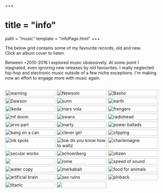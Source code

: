 +++
 # title = "info"
path = "music"
template = "infoPage.html"
+++

<style>
  .grid-container {
    display: grid;
    width: 100%;
    grid-template-columns: repeat(auto-fill, minmax(150px, 1fr)); /* Adjust column width as needed */
    gap: 5px; /* Adjust gap between images */
  }
  .grid-item {
    width: 100%;
  }
  .grid-item img {
    width: 100%;
    height: auto;
    display: block;
  }
</style>

The below grid contains some of my favourite records, old and new.  
Click an album cover to listen.  

Between ~2010-2016 I explored music obsessively. At some point I stagnated, even ignoring new releases by old favourites. I really neglected hip-hop and electronic music outside of a few niche exceptions. I'm making now an effort to engage more with music again.  

<br>

<div class="grid-container">
  
  <div class="grid-item">
    <a href="https://warningdoom.bandcamp.com/album/watching-from-a-distance"><img src="https://f4.bcbits.com/img/a0231669382_16.jpg" alt="warning"></a>
  </div>
  <div class="grid-item">
    <a href="https://joannanewsom.bandcamp.com/album/ys"><img src="https://f4.bcbits.com/img/a2532072746_16.jpg" alt="Newsom"></a>
  </div>
  <div class="grid-item">
    <a href="https://gnomelife.bandcamp.com/album/visions-of-the-country"><img src="https://f4.bcbits.com/img/a1359892761_16.jpg" alt="Basho"></a>
  </div>
  <div class="grid-item">
    <a href="https://richardmichaeldawson.bandcamp.com/album/peasant"><img src="https://f4.bcbits.com/img/a2300909231_16.jpg" alt="Dawson"></a>
  </div>

  <div class="grid-item">
    <a href="https://sunn.bandcamp.com/album/void"><img src="https://f4.bcbits.com/img/a2967100917_16.jpg" alt="sunn"></a>
  </div>
  <div class="grid-item">
    <a href="https://earthsl.bandcamp.com/album/the-bees-made-honey-in-the-lions-skull"><img src="https://f4.bcbits.com/img/a3042643566_16.jpg" alt="earth"></a>
  </div>
  <div class="grid-item">
    <a href="https://codexedition.com/products/dataplex"><img src="https://codexedition.com/cdn/shop/products/dd-009_dataplex_750x.png?v=1520334926" alt="ikeda"></a>
  </div>
    <div class="grid-item">
    <a href="https://www.youtube.com/watch?v=pafNgzGRjFk"><img src="https://upload.wikimedia.org/wikipedia/en/3/3b/The_Bedlam_in_Goliath_%28The_Mars_Volta_album_-_cover_art%29.jpg" alt="mars vola"></a>
  </div>
  <div class="grid-item">
    <a href="https://www.youtube.com/watch?v=R_3u7aspmDY"><img src="https://upload.wikimedia.org/wikipedia/en/4/41/Frengers.jpg" alt="frengers"></a>
  </div>
  <div class="grid-item">
    <a href="https://mfdoom.bandcamp.com/track/one-beer"><img src="https://f4.bcbits.com/img/a2625942251_65" alt="mf doom"></a>
  </div>
  <div class="grid-item">
    <a href="https://swans.bandcamp.com/album/the-seer"><img src="https://f4.bcbits.com/img/a3233794906_16.jpg" alt="swans"></a>
  </div>
  <div class="grid-item">
    <a href="https://radiohead.bandcamp.com/album/in-rainbows"><img src="https://f4.bcbits.com/img/a0552435637_16.jpg" alt="radiohead"></a>
  </div>
    <div class="grid-item">
    <a href="https://www.youtube.com/watch?v=v4XMjsYeMig"><img src="https://bangonacan.org/wp-content/uploads/2021/12/Arvo_Part-by-Eric_Marinitsch_2011-e1639511543339-500x500.jpg" alt="arvo part"></a>
  </div>
  <div class="grid-item">
    <a href="https://youtu.be/3DR8qJlzOcc?si=1gr3-RE-dsc7GxXM"><img src="https://m.media-amazon.com/images/I/61vK2tABN7L._UF894,1000_QL80_.jpg" alt="marty"></a>
  </div>
  <div class="grid-item">
    <a href="https://seaventeares.bandcamp.com/album/power-ballads-2"><img src="https://f4.bcbits.com/img/a0276415812_16.jpg" alt="power ballads"></a>
  </div>
  <div class="grid-item">
    <a href="https://bangonacan.bandcamp.com/album/terry-riley-in-c"><img src="https://f4.bcbits.com/img/a4145031778_16.jpg" alt="bang on a can"></a>
  </div>
  <div class="grid-item">
    <a href="https://clevergirl.bandcamp.com/album/no-drum-and-bass-in-the-jazz-room"><img src="https://f4.bcbits.com/img/a1102744964_16.jpg" alt="clever girl"></a>
  </div>


  <div class="grid-item">
    <a href="https://www.youtube.com/watch?v=gTPWY8MMGOk"><img style="filter:grayscale(100%);" src="https://f4.bcbits.com/img/a0495765240_2.jpg" alt="clipping"></a>
  </div>


  <div class="grid-item">
    <a href="https://theinkspots.bandcamp.com/album/if-i-didnt-care-an-anthology"><img src="https://f4.bcbits.com/img/a1178261852_16.jpg" alt="ink spots"></a>
  </div>

  <div class="grid-item">
    <a href="https://www.youtube.com/watch?v=zI5-MuV5NSo"><img style="filter:grayscale(100%);" src="https://i1.sndcdn.com/artworks-000072230360-j9mcv6-t500x500.jpg" alt="low do you know how to waltz"></a>
  </div>

  <div class="grid-item">
    <a href="https://www.youtube.com/watch?v=bulibjyaQ0s"><img src="https://assets.boomkat.com/spree/products/733442/large/image_1.jpg" alt="charlemagne"></a>
  </div>

  <div class="grid-item">
    <a href="https://extralife.bandcamp.com/track/diagonal-power"><img src="https://f4.bcbits.com/img/a0884860815_16.jpg" alt="secular works"></a>
  </div>

  <div class="grid-item">
    <a href="https://youtu.be/4SzCyj5oSVw?si=zhFmx1uFNTIVxUlK"><img src="https://i.discogs.com/0XmPWCRtNeoFrBcd7SQFw85VP4TGtT7EETB3ScajyzU/rs:fit/g:sm/q:90/h:600/w:600/czM6Ly9kaXNjb2dz/LWRhdGFiYXNlLWlt/YWdlcy9SLTEyMjk5/OTctMTIwMjI5OTE5/MS5qcGVn.jpeg" alt="schoenberg"></a>
  </div>
  <div class="grid-item">
    <a href="https://www.youtube.com/watch?v=a1zFJKPOnXg"><img src="https://upload.wikimedia.org/wikipedia/en/0/0b/Meshuggah_-_obZen.jpg" alt="obzen"></a>
  </div>
    <div class="grid-item">
    <a href="https://williambasinski.bandcamp.com/album/the-disintegration-loops"><img src="https://f4.bcbits.com/img/a1175883045_16.jpg" alt=""></a>
  </div>
  <div class="grid-item">
    <a href="https://www.youtube.com/watch?v=KAEGz-Y69l4"><img src="https://f4.bcbits.com/img/a0421488290_65" alt="rome"></a>
  </div>
  <div class="grid-item">
    <a href="https://tsosis.bandcamp.com/album/red-version"><img src="https://f4.bcbits.com/img/a1952711437_16.jpg" alt="speed of sound"></a>
  </div>
  <div class="grid-item">
    <a href="https://www.youtube.com/watch?v=yxMyywjUAuw"><img src="https://upload.wikimedia.org/wikipedia/en/b/b7/Hiroshi_Yoshimura.jpg" alt="water copy"></a>
  </div>
  <div class="grid-item">
    <a href="https://merkabahpl.bandcamp.com/track/the-grapes-are-filling-and-growing-heavy"><img src="https://f4.bcbits.com/img/a1205875087_7.jpg" alt="merkabah"></a>
  </div>
  <div class="grid-item">
    <a href="https://www.youtube.com/watch?v=AZ9HUB6sC6I&list=PLyf-oDu9I7jGxHlsGAYsemkmbKdmzOLyN&index=6"><img src="https://media.pitchfork.com/photos/5929b47813d197565213aaf7/1:1/w_320,c_limit/984775ce.jpg" alt="food for animals"></a>
  </div>
  <div class="grid-item">
    <a href="https://profoundlorerecords.bandcamp.com/track/absorbing-black-ignition"><img src="https://f4.bcbits.com/img/a2288447724_16.jpg" alt="artificial brain"></a>
  </div>
  <div class="grid-item">
    <a href="https://skingraftrecords.bandcamp.com/album/blimmguass"><img src="https://f4.bcbits.com/img/a2061055366_16.jpg" alt="sax ruins"></a>
  </div>
  <div class="grid-item">
    <a href="https://pinback.bandcamp.com/album/pinback"><img src="https://f4.bcbits.com/img/a0737537566_16.jpg" alt="pinback"></a>
  </div>
   <div class="grid-item">
    <a href="https://gavinbryars.bandcamp.com/album/sinking-of-the-titanic"><img src="https://f4.bcbits.com/img/a4280625535_16.jpg" alt="titanic"></a>
  </div>
  <div class="grid-item">
    <a href="https://submotionorchestra.bandcamp.com/album/finest-hour"><img src="https://f4.bcbits.com/img/a2343263499_7.jpg" alt=""></a>
  </div>

  <!-- <div class="grid-item">
    <a href=""><img src="" alt=""></a>
  </div> -->

</div>

